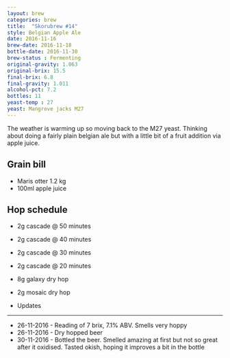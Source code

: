 ```yaml
---
layout: brew
categories: brew
title:  "Skorubrew #14"
style: Belgian Apple Ale
date: 2016-11-16
brew-date: 2016-11-18
bottle-date: 2016-11-30
brew-status : Fermenting
original-gravity: 1.063
original-brix: 15.5
final-brix: 6.8
final-gravity: 1.011
alcohol-pct: 7.2
bottles: 11
yeast-temp : 27
yeast: Mangrove jacks M27
---
```


The weather is warming up so moving back to the M27 yeast. Thinking about doing a fairly plain belgian ale but with a little bit of a fruit addition via apple juice.


Grain bill
---------

* Maris otter 1.2 kg
* 100ml apple juice

Hop schedule
--------

* 2g cascade @ 50 minutes
* 2g cascade @ 40 minutes
* 2g cascade @ 30 minutes
* 2g cascade @ 20 minutes

* 8g galaxy dry hop
* 2g mosaic dry hop

* Updates
-----

* 26-11-2016 - Reading of 7 brix, 7.1% ABV. Smells very hoppy
* 26-11-2016 - Dry hopped beer
* 30-11-2016 - Bottled the beer. Smelled amazing at first but not so great after it oxidised. Tasted okish, hoping it improves a bit in the bottle
